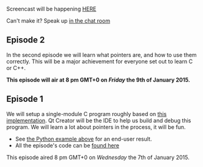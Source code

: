 Screencast will be happening [HERE](http://www.twitch.tv/learnclang)

Can't make it? Speak up [in the chat room](https://gitter.im/learnclang/general)


## Episode 2

In the second episode we will learn what pointers are, and how to use them correctly. This will be a major achievement for everyone set out to learn C or C++.

**This episode will air at 8 pm GMT+0 on *Friday* the 9th of January 2015.**

## Episode 1

We will setup a single-module C program roughly based on [this implementation](http://rosettacode.org/wiki/Rock-paper-scissors#C). Qt Creator will be the IDE to help us build and debug this program. We will learn a lot about pointers in the process, it will be fun.

- See [the Python example above][impl] for an end-user result.
- All the episode's code can be [found here][code-episode-1]

This episode aired 8 pm GMT+0 on *Wednesday* the 7th of January 2015.

[impl]: https://github.com/learnclang/screencast-rps/blob/master/src/python/rps.py
[code-episode-1]: https://github.com/learnclang/screencast-rps/tree/screencast-01_re-recorded


